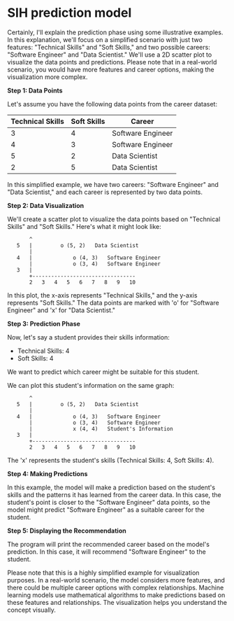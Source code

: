 # SIH prediction model 

Certainly, I'll explain the prediction phase using some illustrative examples. In this explanation, we'll focus on a simplified scenario with just two features: "Technical Skills" and "Soft Skills," and two possible careers: "Software Engineer" and "Data Scientist." We'll use a 2D scatter plot to visualize the data points and predictions. Please note that in a real-world scenario, you would have more features and career options, making the visualization more complex.

**Step 1: Data Points**

Let's assume you have the following data points from the career dataset:

| Technical Skills | Soft Skills | Career          |
|------------------|-------------|-----------------|
| 3                | 4           | Software Engineer |
| 4                | 3           | Software Engineer |
| 5                | 2           | Data Scientist  |
| 2                | 5           | Data Scientist  |

In this simplified example, we have two careers: "Software Engineer" and "Data Scientist," and each career is represented by two data points.

**Step 2: Data Visualization**

We'll create a scatter plot to visualize the data points based on "Technical Skills" and "Soft Skills." Here's what it might look like:

```
       ^
   5   |         o (5, 2)   Data Scientist
       |
   4   |             o (4, 3)   Software Engineer
       |             o (3, 4)   Software Engineer
   3   |
       +---------------------------------
       2   3   4   5   6   7   8   9   10
```

In this plot, the x-axis represents "Technical Skills," and the y-axis represents "Soft Skills." The data points are marked with 'o' for "Software Engineer" and 'x' for "Data Scientist."

**Step 3: Prediction Phase**

Now, let's say a student provides their skills information:
- Technical Skills: 4
- Soft Skills: 4

We want to predict which career might be suitable for this student.

We can plot this student's information on the same graph:

```
       ^
   5   |         o (5, 2)   Data Scientist
       |
   4   |             o (4, 3)   Software Engineer
       |             o (3, 4)   Software Engineer
       |             x (4, 4)   Student's Information
   3   |
       +---------------------------------
       2   3   4   5   6   7   8   9   10
```

The 'x' represents the student's skills (Technical Skills: 4, Soft Skills: 4).

**Step 4: Making Predictions**

In this example, the model will make a prediction based on the student's skills and the patterns it has learned from the career data. In this case, the student's point is closer to the "Software Engineer" data points, so the model might predict "Software Engineer" as a suitable career for the student.

**Step 5: Displaying the Recommendation**

The program will print the recommended career based on the model's prediction. In this case, it will recommend "Software Engineer" to the student.

Please note that this is a highly simplified example for visualization purposes. In a real-world scenario, the model considers more features, and there could be multiple career options with complex relationships. Machine learning models use mathematical algorithms to make predictions based on these features and relationships. The visualization helps you understand the concept visually.
